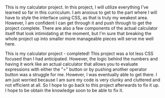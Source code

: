 This is my calculator project. In this project, I will utilize everything I've learned so far in this curriculum. I am anxious to get to the part where I will have to style the interface using CSS, as that is truly my weakest area. However, I am confident I can get through it and push through to get the project complete. There are also a few components of the actual calculator itself that look intimidating at the moment, but I'm sure that breaking the whole project up into smaller more manageable pieces will serve me well here. 

This is my calculator project - completed! This project was a lot less CSS focused than I had anticipated. However, the logic behind the numbers and having it work like an actual calculator that allows you to evaluate expressions with either the "=" button or by pushing another operator button was a struggle for me. However, I was eventually able to get there. I am just worried because I am sure my code is very clunky and cluttered and not efficient at all. So I hope to go back to this project afterwards to fix it up. I hope to be obtain the knowledge soon to be able to fix it. 